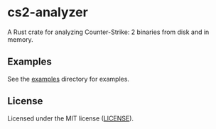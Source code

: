 # cs2-analyzer

A Rust crate for analyzing Counter-Strike: 2 binaries from disk and in memory.

## Examples

See the [examples](./examples) directory for examples.

## License

Licensed under the MIT license ([LICENSE](./LICENSE)).
